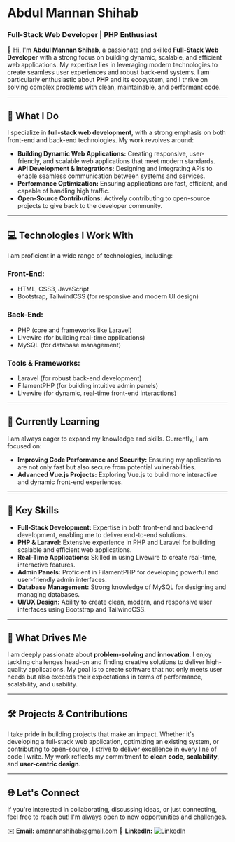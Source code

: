 # **Abdul Mannan Shihab**  
### **Full-Stack Web Developer | PHP Enthusiast**  

👋 Hi, I'm **Abdul Mannan Shihab**, a passionate and skilled **Full-Stack Web Developer** with a strong focus on building dynamic, scalable, and efficient web applications. My expertise lies in leveraging modern technologies to create seamless user experiences and robust back-end systems. I am particularly enthusiastic about **PHP** and its ecosystem, and I thrive on solving complex problems with clean, maintainable, and performant code.  

---

## **🚀 What I Do**  
I specialize in **full-stack web development**, with a strong emphasis on both front-end and back-end technologies. My work revolves around:  

- **Building Dynamic Web Applications:** Creating responsive, user-friendly, and scalable web applications that meet modern standards.  
- **API Development & Integrations:** Designing and integrating APIs to enable seamless communication between systems and services.  
- **Performance Optimization:** Ensuring applications are fast, efficient, and capable of handling high traffic.  
- **Open-Source Contributions:** Actively contributing to open-source projects to give back to the developer community.  

---

## **💻 Technologies I Work With**  
I am proficient in a wide range of technologies, including:  

### **Front-End:**  
- HTML, CSS3, JavaScript  
- Bootstrap, TailwindCSS (for responsive and modern UI design)  

### **Back-End:**  
- PHP (core and frameworks like Laravel)  
- Livewire (for building real-time applications)  
- MySQL (for database management)  

### **Tools & Frameworks:**  
- Laravel (for robust back-end development)  
- FilamentPHP (for building intuitive admin panels)  
- Livewire (for dynamic, real-time front-end interactions)  

---

## **🌱 Currently Learning**  
I am always eager to expand my knowledge and skills. Currently, I am focused on:  
- **Improving Code Performance and Security:** Ensuring my applications are not only fast but also secure from potential vulnerabilities.  
- **Advanced Vue.js Projects:** Exploring Vue.js to build more interactive and dynamic front-end experiences.  

---

## **🔧 Key Skills**  
- **Full-Stack Development:** Expertise in both front-end and back-end development, enabling me to deliver end-to-end solutions.  
- **PHP & Laravel:** Extensive experience in PHP and Laravel for building scalable and efficient web applications.  
- **Real-Time Applications:** Skilled in using Livewire to create real-time, interactive features.  
- **Admin Panels:** Proficient in FilamentPHP for developing powerful and user-friendly admin interfaces.  
- **Database Management:** Strong knowledge of MySQL for designing and managing databases.  
- **UI/UX Design:** Ability to create clean, modern, and responsive user interfaces using Bootstrap and TailwindCSS.  

---

## **🌟 What Drives Me**  
I am deeply passionate about **problem-solving** and **innovation**. I enjoy tackling challenges head-on and finding creative solutions to deliver high-quality applications. My goal is to create software that not only meets user needs but also exceeds their expectations in terms of performance, scalability, and usability.  

---

## **🛠️ Projects & Contributions**  
I take pride in building projects that make an impact. Whether it's developing a full-stack web application, optimizing an existing system, or contributing to open-source, I strive to deliver excellence in every line of code I write. My work reflects my commitment to **clean code**, **scalability**, and **user-centric design**.  

---

## **🌐 Let's Connect**  
If you're interested in collaborating, discussing ideas, or just connecting, feel free to reach out! I'm always open to new opportunities and challenges.  

✉️ **Email:** [amannanshihab@gmail.com](mailto:amannanshihab@gmail.com)
💼 **LinkedIn:** [![LinkedIn](https://img.shields.io/badge/LinkedIn-0077B5?style=flat-square&logo=linkedin&logoColor=white)](https://www.linkedin.com/in/amannanshihab/)




